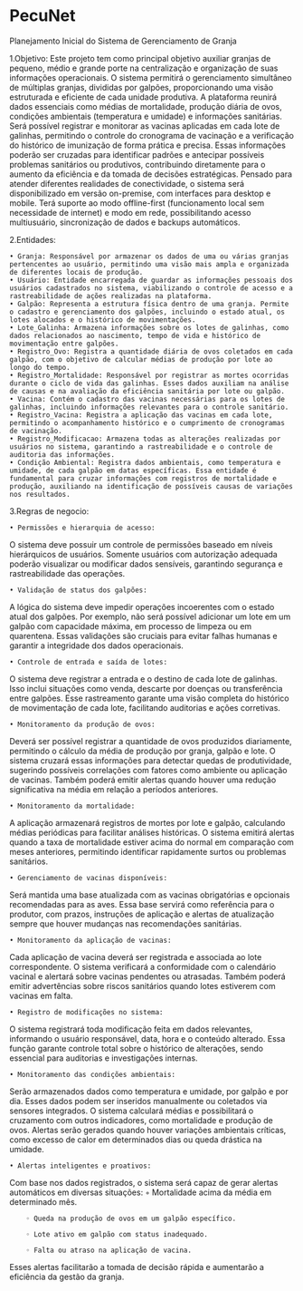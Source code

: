 # PecuNet
Planejamento Inicial do Sistema de Gerenciamento de Granja


1.Objetivo:
	Este projeto tem como principal objetivo auxiliar granjas de pequeno, médio e grande porte na centralização e organização de suas informações operacionais. O sistema permitirá o gerenciamento simultâneo de múltiplas granjas, divididas por galpões, proporcionando uma visão estruturada e eficiente de cada unidade produtiva.
A plataforma reunirá dados essenciais como médias de mortalidade, produção diária de ovos, condições ambientais (temperatura e umidade) e informações sanitárias. Será possível registrar e monitorar as vacinas aplicadas em cada lote de galinhas, permitindo o controle do cronograma de vacinação e a verificação do histórico de imunização de forma prática e precisa.
Essas informações poderão ser cruzadas para identificar padrões e antecipar possíveis problemas sanitários ou produtivos, contribuindo diretamente para o aumento da eficiência e da tomada de decisões estratégicas.
Pensado para atender diferentes realidades de conectividade, o sistema será disponibilizado em versão on-premise, com interfaces para desktop e mobile. Terá suporte ao modo offline-first (funcionamento local sem necessidade de internet) e modo em rede, possibilitando acesso multiusuário, sincronização de dados e backups automáticos.


2.Entidades:
	
    • Granja: Responsável por armazenar os dados de uma ou várias granjas pertencentes ao usuário, permitindo uma visão mais ampla e organizada de diferentes locais de produção.
    • Usuário: Entidade encarregada de guardar as informações pessoais dos usuários cadastrados no sistema, viabilizando o controle de acesso e a rastreabilidade de ações realizadas na plataforma.
    • Galpão: Representa a estrutura física dentro de uma granja. Permite o cadastro e gerenciamento dos galpões, incluindo o estado atual, os lotes alocados e o histórico de movimentações.
    • Lote_Galinha: Armazena informações sobre os lotes de galinhas, como dados relacionados ao nascimento, tempo de vida e histórico de movimentação entre galpões.
    • Registro_Ovo: Registra a quantidade diária de ovos coletados em cada galpão, com o objetivo de calcular médias de produção por lote ao longo do tempo.
    • Registro_Mortalidade: Responsável por registrar as mortes ocorridas durante o ciclo de vida das galinhas. Esses dados auxiliam na análise de causas e na avaliação da eficiência sanitária por lote ou galpão.
    • Vacina: Contém o cadastro das vacinas necessárias para os lotes de galinhas, incluindo informações relevantes para o controle sanitário.
    • Registro_Vacina: Registra a aplicação das vacinas em cada lote, permitindo o acompanhamento histórico e o cumprimento de cronogramas de vacinação.
    • Registro_Modificacao: Armazena todas as alterações realizadas por usuários no sistema, garantindo a rastreabilidade e o controle de auditoria das informações.
    • Condição Ambiental: Registra dados ambientais, como temperatura e umidade, de cada galpão em datas específicas. Essa entidade é fundamental para cruzar informações com registros de mortalidade e produção, auxiliando na identificação de possíveis causas de variações nos resultados.

3.Regras de negocio:
	
    • Permissões e hierarquia de acesso:
 O sistema deve possuir um controle de permissões baseado em níveis hierárquicos de usuários. Somente usuários com autorização adequada poderão visualizar ou modificar dados sensíveis, garantindo segurança e rastreabilidade das operações.

    • Validação de status dos galpões:
 A lógica do sistema deve impedir operações incoerentes com o estado atual dos galpões. Por exemplo, não será possível adicionar um lote em um galpão com capacidade máxima, em processo de limpeza ou em quarentena. Essas validações são cruciais para evitar falhas humanas e garantir a integridade dos dados operacionais.

    • Controle de entrada e saída de lotes:
 O sistema deve registrar a entrada e o destino de cada lote de galinhas. Isso inclui situações como venda, descarte por doenças ou transferência entre galpões. Esse rastreamento garante uma visão completa do histórico de movimentação de cada lote, facilitando auditorias e ações corretivas.

    • Monitoramento da produção de ovos:
 Deverá ser possível registrar a quantidade de ovos produzidos diariamente, permitindo o cálculo da média de produção por granja, galpão e lote. O sistema cruzará essas informações para detectar quedas de produtividade, sugerindo possíveis correlações com fatores como ambiente ou aplicação de vacinas. Também poderá emitir alertas quando houver uma redução significativa na média em relação a períodos anteriores.

    • Monitoramento da mortalidade:
 A aplicação armazenará registros de mortes por lote e galpão, calculando médias periódicas para facilitar análises históricas. O sistema emitirá alertas quando a taxa de mortalidade estiver acima do normal em comparação com meses anteriores, permitindo identificar rapidamente surtos ou problemas sanitários.

    • Gerenciamento de vacinas disponíveis:
 Será mantida uma base atualizada com as vacinas obrigatórias e opcionais recomendadas para as aves. Essa base servirá como referência para o produtor, com prazos, instruções de aplicação e alertas de atualização sempre que houver mudanças nas recomendações sanitárias.

    • Monitoramento da aplicação de vacinas:
 Cada aplicação de vacina deverá ser registrada e associada ao lote correspondente. O sistema verificará a conformidade com o calendário vacinal e alertará sobre vacinas pendentes ou atrasadas. Também poderá emitir advertências sobre riscos sanitários quando lotes estiverem com vacinas em falta.

    • Registro de modificações no sistema:
 O sistema registrará toda modificação feita em dados relevantes, informando o usuário responsável, data, hora e o conteúdo alterado. Essa função garante controle total sobre o histórico de alterações, sendo essencial para auditorias e investigações internas.

    • Monitoramento das condições ambientais:
 Serão armazenados dados como temperatura e umidade, por galpão e por dia. Esses dados podem ser inseridos manualmente ou coletados via sensores integrados. O sistema calculará médias e possibilitará o cruzamento com outros indicadores, como mortalidade e produção de ovos. Alertas serão gerados quando houver variações ambientais críticas, como excesso de calor em determinados dias ou queda drástica na umidade.

    • Alertas inteligentes e proativos:
 Com base nos dados registrados, o sistema será capaz de gerar alertas automáticos em diversas situações:
        ◦ Mortalidade acima da média em determinado mês.

        ◦ Queda na produção de ovos em um galpão específico.

        ◦ Lote ativo em galpão com status inadequado.

        ◦ Falta ou atraso na aplicação de vacina.
Esses alertas facilitarão a tomada de decisão rápida e aumentarão a eficiência da gestão da granja.



